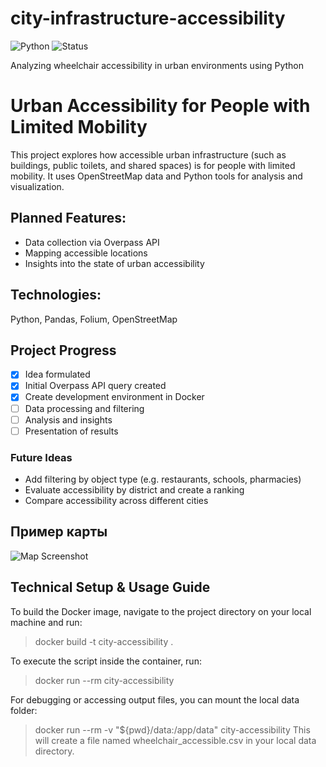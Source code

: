 # city-infrastructure-accessibility
![Python](https://img.shields.io/badge/Python-3.10-blue)
![Status](https://img.shields.io/badge/Status-In%20Progress-yellow)

Analyzing wheelchair accessibility in urban environments using Python

# Urban Accessibility for People with Limited Mobility

This project explores how accessible urban infrastructure (such as buildings, public toilets, and shared spaces) is for people with limited mobility. It uses OpenStreetMap data and Python tools for analysis and visualization.

## Planned Features:
- Data collection via Overpass API
- Mapping accessible locations
- Insights into the state of urban accessibility

## Technologies:
Python, Pandas, Folium, OpenStreetMap

## Project Progress

- [x] Idea formulated  
- [x] Initial Overpass API query created  
- [x] Create development environment in Docker 
- [ ] Data processing and filtering
- [ ] Analysis and insights  
- [ ] Presentation of results  

### Future Ideas

- Add filtering by object type (e.g. restaurants, schools, pharmacies)
- Evaluate accessibility by district and create a ranking
- Compare accessibility across different cities

## Пример карты
![Map Screenshot](./screenshots/map_example.png)

## Technical Setup & Usage Guide

To build the Docker image, navigate to the project directory on your local machine and run:
> docker build -t city-accessibility .  

To execute the script inside the container, run:
> docker run --rm city-accessibility  

For debugging or accessing output files, you can mount the local data folder:
> docker run --rm -v "${pwd}/data:/app/data" city-accessibility
This will create a file named wheelchair_accessible.csv in your local data directory.
